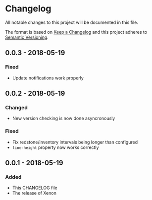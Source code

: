 # Changelog
All notable changes to this project will be documented in this file.

The format is based on [Keep a Changelog](http://keepachangelog.com/en/1.0.0/)
and this project adheres to [Semantic Versioning](http://semver.org/spec/v2.0.0.html).

## 0.0.3 - 2018-05-19
### Fixed
- Update notifications work properly

## 0.0.2 - 2018-05-19
### Changed
- New version checking is now done asyncronously

### Fixed
- Fix redstone/inventory intervals being longer than configured
- `line-height` property now works correctly

## 0.0.1 - 2018-05-19
### Added
- This CHANGELOG file
- The release of Xenon
